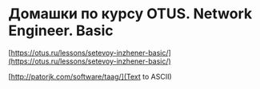 # Домашки по курсу OTUS. Network Engineer. Basic

[https://otus.ru/lessons/setevoy-inzhener-basic/](https://otus.ru/lessons/setevoy-inzhener-basic/)

[http://patorjk.com/software/taag/](Text to ASCII)
